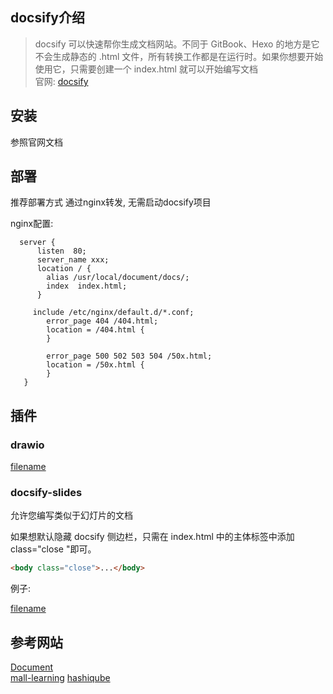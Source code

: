 ## docsify介绍
> docsify 可以快速帮你生成文档网站。不同于 GitBook、Hexo 的地方是它不会生成静态的 .html 文件，所有转换工作都是在运行时。如果你想要开始使用它，只需要创建一个 index.html 就可以开始编写文档  
> 官网: [docsify](https://docsify.js.org/ ':target=_blank')

## 安装
参照官网文档

## 部署
推荐部署方式 通过nginx转发, 无需启动docsify项目  

nginx配置:
```
  server {
      listen  80;
      server_name xxx;
      location / {
        alias /usr/local/document/docs/;
        index  index.html;
      }

     include /etc/nginx/default.d/*.conf;
        error_page 404 /404.html;
        location = /404.html {
        }

        error_page 500 502 503 504 /50x.html;
        location = /50x.html {
        }
   }
```

## 插件

### drawio
[filename](https://cdn.jsdelivr.net/npm/docsify-drawio/test.drawio ':include :type=code')

### docsify-slides
允许您编写类似于幻灯片的文档

如果想默认隐藏 docsify 侧边栏，只需在 index.html 中的主体标签中添加 class="close "即可。

```html
<body class="close">...</body>
```
例子:

[filename](./slides/README.md ':include')

## 参考网站
[Document](https://www.tlcsdm.com/ ':target=_blank')  
[mall-learning](http://www.macrozheng.com/ ':target=_blank')
[hashiqube](https://github.com/star3am/hashiqube ':target=_blank')
